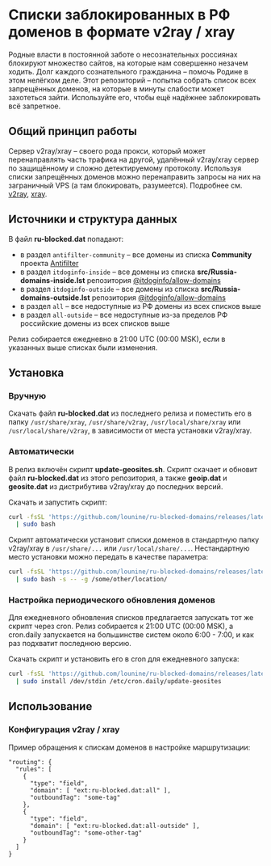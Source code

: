 # Списки заблокированных в РФ доменов в формате v2ray / xray
Родные власти в постоянной заботе о несознательных россиянах блокируют множество сайтов, на которые нам совершенно незачем ходить. Долг каждого сознательного гражданина – помочь Родине в этом нелёгком деле. Этот репозиторий – попытка собрать список всех запрещённых доменов, на которые в минуты слабости может захотеться зайти. Используйте его, чтобы ещё надёжнее заблокировать всё запретное.

## Общий принцип работы
Сервер v2ray/xray – своего рода прокси, который может перенаправлять часть трафика на другой, удалённый v2ray/xray сервер по защищённому и сложно детектируемому протоколу. Используя списки запрещённых доменов можно перенаправить запросы на них на заграничный VPS (а там блокировать, разумеется).
Подробнее см. [v2ray](https://www.v2ray.com/ru/), [xray](https://xtls.github.io/en/).

## Источники и структура данных
В файл **ru-blocked.dat** попадают:
- в раздел `antifilter-community` – все домены из списка **Community** проекта [Antifilter](https://antifilter.download)
- в раздел `itdoginfo-inside` – все домены из списка **src/Russia-domains-inside.lst** репозитория [@itdoginfo/allow-domains](https://github.com/itdoginfo/allow-domains)
- в раздел `itdoginfo-outside` – все домены из списка **src/Russia-domains-outside.lst** репозитория [@itdoginfo/allow-domains](https://github.com/itdoginfo/allow-domains)
- в раздел `all` – все недоступные из РФ домены из всех списков выше
- в раздел `all-outside` – все недоступные из-за пределов РФ российские домены из всех списков выше

Релиз собирается ежедневно в 21:00 UTC (00:00 MSK), если в указанных выше списках были изменения.

## Установка

### Вручную
Скачать файл **ru-blocked.dat** из последнего релиза и поместить его в папку `/usr/share/xray`, `/usr/share/v2ray`, `/usr/local/share/xray` или `/usr/local/share/v2ray`, в зависимости от места установки v2ray/xray.

### Автоматически
В релиз включён скрипт **update-geosites.sh**. Скрипт скачает и обновит файл **ru-blocked.dat** из этого репозитория, а также **geoip.dat** и **geosite.dat** из дистрибутива v2ray/xray до последних версий. 

Скачать и запустить скрипт:
```bash
curl -fsSL 'https://github.com/lounine/ru-blocked-domains/releases/latest/download/update-geosites.sh' \
  | sudo bash
```

Скрипт автоматически установит списки доменов в стандартную папку v2ray/xray в `/usr/share/...` или `/usr/local/share/...`. 
Нестандартную место установки можно передать в качестве параметра:
```bash
curl -fsSL 'https://github.com/lounine/ru-blocked-domains/releases/latest/download/update-geosites.sh' \
  | sudo bash -s -- -g /some/other/location/
```

### Настройка периодического обновления доменов
Для ежедневного обновления списков предлагается запускать тот же скрипт через cron. Релиз собирается к 21:00 UTC (00:00 MSK), а cron.daily запускается на большинстве систем около 6:00 - 7:00, и  как раз подхватит последнюю версию.

Скачать скрипт и установить его в cron для ежедневного запуска:
```bash
curl -fsSL 'https://github.com/lounine/ru-blocked-domains/releases/latest/download/update-geosites.sh' \
  | sudo install /dev/stdin /etc/cron.daily/update-geosites
```

## Использование

### Конфигурация v2ray / xray
Пример обращения к спискам доменов в настройке маршрутизации:
```
"routing": {
  "rules": [
    {
      "type": "field",
      "domain": [ "ext:ru-blocked.dat:all" ],
      "outboundTag": "some-tag"
    },
    {
      "type": "field",
      "domain": [ "ext:ru-blocked.dat:all-outside" ],
      "outboundTag": "some-other-tag"
    }
  ]
}
```
